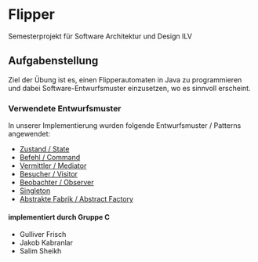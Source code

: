 # Flipper
Semesterprojekt für Software Architektur und Design ILV

## Aufgabenstellung
Ziel der Übung ist es, einen Flipperautomaten in Java zu programmieren
und dabei Software-Entwurfsmuster einzusetzen, wo es sinnvoll erscheint.

### Verwendete Entwurfsmuster
In unserer Implementierung wurden folgende Entwurfsmuster / Patterns angewendet:
- [Zustand / State](https://de.wikipedia.org/wiki/Zustand_(Entwurfsmuster))
- [Befehl / Command](https://de.wikipedia.org/wiki/Kommando_(Entwurfsmuster))
- [Vermittler / Mediator](https://de.wikipedia.org/wiki/Vermittler_(Entwurfsmuster))
- [Besucher / Visitor](https://de.wikipedia.org/wiki/Besucher_(Entwurfsmuster))
- [Beobachter / Observer](https://de.wikipedia.org/wiki/Beobachter_(Entwurfsmuster))
- [Singleton](https://de.wikipedia.org/wiki/Singleton_(Entwurfsmuster))
- [Abstrakte Fabrik / Abstract Factory](https://de.wikipedia.org/wiki/Abstrakte_Fabrik)

#### implementiert durch Gruppe C
- Gulliver Frisch
- Jakob Kabranlar
- Salim Sheikh